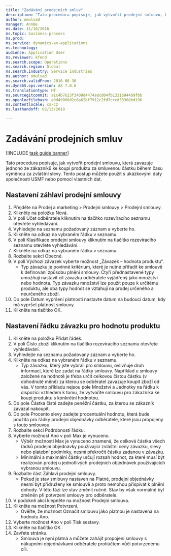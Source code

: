 ```yaml
--- 
title: "Zadávání prodejních smluv"
description: "Tato procedura popisuje, jak vytvořit prodejní smlouvu, která zavazuje jednoho ze zákazníků ke koupi produktu za smluvenou částku během času výměnou za zvláštní slevy."
author: omulvad
manager: AnnBe
ms.date: 11/10/2016
ms.topic: business-process
ms.prod: 
ms.service: dynamics-ax-applications
ms.technology: 
audience: Application User
ms.reviewer: kfend
ms.search.scope: Operations
ms.search.region: Global
ms.search.industry: Service industries
ms.author: omulvad
ms.search.validFrom: 2016-06-30
ms.dyn365.ops.version: AX 7.0.0
ms.translationtype: HT
ms.sourcegitcommit: a1c4b7623f3409d4474adcd04fb1331b944b9fbb
ms.openlocfilehash: a0d49068d2c6a62bf7912c2fd7cccd53308bd196
ms.contentlocale: cs-cz
ms.lasthandoff: 02/13/2018

---
```

# <a name="enter-sales-agreements"></a>Zadávání prodejních smluv

[!INCLUDE [task guide banner](../../includes/task-guide-banner.md)]

Tato procedura popisuje, jak vytvořit prodejní smlouvu, která zavazuje jednoho ze zákazníků ke koupi produktu za smluvenou částku během času výměnou za zvláštní slevy. Tento postup můžete použít s ukázkovými daty společnosti USMF nebo pomocí vlastních dat.


## <a name="set-up-sales-agreement-header"></a>Nastavení záhlaví prodejní smlouvy
1. Přejděte na Prodej a marketing > Prodejní smlouvy > Prodejní smlouvy.
2. Klikněte na položku Nová.
3. V poli Účet odběratele kliknutím na tlačítko rozevíracího seznamu otevřete vyhledávání.
4. Vyhledejte na seznamu požadovaný záznam a vyberte ho.
5. Klikněte na odkaz na vybraném řádku v seznamu.
6. V poli Klasifikace prodejní smlouvy kliknutím na tlačítko rozevíracího seznamu otevřete vyhledávání.
7. Klikněte na odkaz na vybraném řádku v seznamu.
8. Rozbalte sekci Obecné.
9. V poli Výchozí závazek vyberte možnost „Závazek – hodnota produktu“.
    * Typ závazku je povinné kritérium, které je nutné přiřadit ke smlouvě k definování způsobu plnění smlouvy. Čtyři přednastavené typy umožňují nastavit cíl závazku odběratele vyjádřený jako množství nebo hodnota. Typ závazku množství lze použít pouze k určitému produktu, ale oba typy hodnot se vztahují na prodej určeného a neurčeného zboží.  
10. Do pole Datum vypršení platnosti nastavte datum na budoucí datum, kdy má vypršet platnost smlouvy.
11. Klikněte na tlačítko OK.

## <a name="set-up-product-value-commitment-lines"></a>Nastavení řádku závazku pro hodnotu produktu
1. Klikněte na položku Přidat řádek.
2. V poli Číslo zboží kliknutím na tlačítko rozevíracího seznamu otevřete vyhledávání.
3. Vyhledejte na seznamu požadovaný záznam a vyberte ho.
4. Klikněte na odkaz na vybraném řádku v seznamu.
    * Typ závazku, který jste vybrali pro smlouvu, ovlivňuje druh informací, které lze zadat na řádky smlouvy. Například u smlouvy založené na hodnotě je třeba určit celkovou čistou částku (v dohodnuté měně) za kterou se odběratel zavazuje koupit zboží od vás. V tomto příkladu nejsou pole Množství a Jednotky na řádku k dispozici vzhledem k tomu, že vytvoříte smlouvu pro zákazníka ke koupi produktu s konkrétní hodnotou.   
5. Do pole Částka čisté zadejte peněžní částku, za kterou se zákazník zavázal nakoupit.
6. Do pole Procento slevy zadejte procentuální hodnotu, která bude použita pro řádky prodejní objednávky odběratele, které jsou propojeny s touto smlouvou.
7. Rozbalte sekci Podrobnosti řádku.
8. Vyberte možnost Ano v poli Max je vynuceno.
    * Výběr možnosti Max je vynuceno znamená, že celková částka všech řádků prodejní objednávky používající zvláštní ceny závazku, slevy nebo platební podmínky, nesmí překročit částku zadanou v závazku.  
    * Minimální a maximální částky určují rozsah hodnot, za které musí být realizován prodej u jednotlivých prodejních objednávek používajících vybranou smlouvu.   
9. Rozbalte část Záhlaví prodejní smlouvy.
    * Pokud je stav smlouvy nastaven na Platné, prodejní objednávky nesmí být přidruženy ke smlouvě a proto nemohou přispívat k plnění dohody. V této fázi lze stav změnit ručně. Stav by však normálně byl změněn při potvrzení smlouvy pro odběratele.  
10. V podokně akcí klepněte na možnost Prodejní smlouva.
11. Klikněte na možnost Potvrzení.
    * Ověřte, že možnost Označit smlouvu jako platnou je nastavena na hodnotu Ano.  
12. Vyberte možnost Ano v poli Tisk sestavy.
13. Klikněte na tlačítko OK.
14. Zavřete stránku.
    * Smlouva je nyní platná a můžete zahájit propojení smlouvy s nákupními objednávkami odběratele protiúčtem vůči potvrzenému cíli.  


